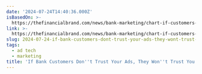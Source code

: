 ```yaml
---
date: '2024-07-24T14:40:36.000Z'
isBasedOn: >-
  https://thefinancialbrand.com/news/bank-marketing/chart-if-customers-dont-trust-your-ads-they-wont-trust-you-180001/
link: >-
  https://thefinancialbrand.com/news/bank-marketing/chart-if-customers-dont-trust-your-ads-they-wont-trust-you-180001/
slug: 2024-07-24-if-bank-customers-dont-trust-your-ads-they-wont-trust-you
tags:
  - ad tech
  - marketing
title: 'If Bank Customers Don''t Trust Your Ads, They Won''t Trust You'
---
```

 

